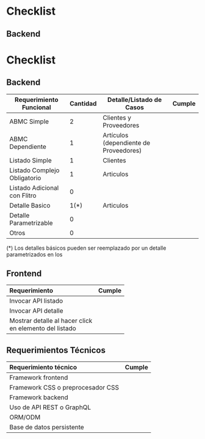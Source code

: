 # Checklist

## Backend

# Checklist

## Backend

|  Requerimiento Funcional |Cantidad |Detalle/Listado de Casos   |Cumple   |
| ------------ | ------------ | ------------ | ------------ |
|  ABMC Simple | 2  | Clientes y Proveedores  |   |
|   ABMC Dependiente|1   |  Artículos (dependiente de Proveedores) |   |
|  Listado Simple |  1 |  Clientes |   |
| Listado Complejo Obligatorio  |1   |  Articulos |   |
|Listado Adicional con Flitro   | 0  |   |   |
|Detalle Basico   |1(*)   | Articulos  |   |
| Detalle Parametrizable|0   |   |   |
|  Otros |   0|   |   |

(\*) Los detalles básicos pueden ser reemplazado por un detalle parametrizados en los

## Frontend

|Requerimiento|Cumple|
|:-|-|
|Invocar API listado||
|Invocar API detalle||
|Mostrar detalle al hacer click <br>en elemento del listado||

## Requerimientos Técnicos

|Requerimiento técnico|Cumple|
|:-|-|
|Framework frontend||
|Framework CSS o preprocesador CSS||
|Framework backend||
|Uso de API REST o GraphQL||
|ORM/ODM||
|Base de datos persistente|||
